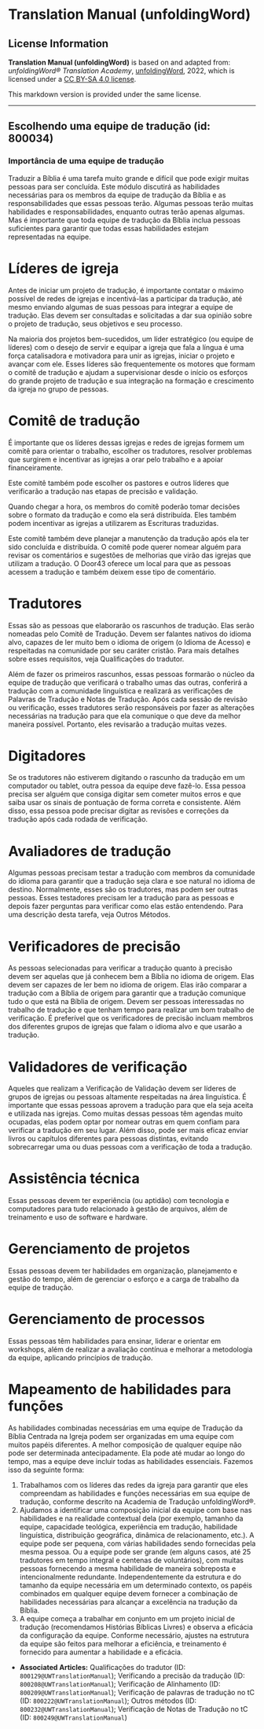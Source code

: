 # Translation Manual (unfoldingWord)

## License Information

**Translation Manual (unfoldingWord)** is based on and adapted from: _unfoldingWord® Translation Academy_, [unfoldingWord](https://unfoldingword.org/utw), 2022, which is licensed under a [CC BY-SA 4.0 license](https://creativecommons.org/licenses/by-sa/4.0/legalcode.en).

This markdown version is provided under the same license.



--------------------------------

## Escolhendo uma equipe de tradução (id: 800034)

### Importância de uma equipe de tradução

Traduzir a Bíblia é uma tarefa muito grande e difícil que pode exigir muitas pessoas para ser concluída. Este módulo discutirá as habilidades necessárias para os membros da equipe de tradução da Bíblia e as responsabilidades que essas pessoas terão. Algumas pessoas terão muitas habilidades e responsabilidades, enquanto outras terão apenas algumas. Mas é importante que toda equipe de tradução da Bíblia inclua pessoas suficientes para garantir que todas essas habilidades estejam representadas na equipe.

Líderes de igreja
=================

Antes de iniciar um projeto de tradução, é importante contatar o máximo possível de redes de igrejas e incentivá\-las a participar da tradução, até mesmo enviando algumas de suas pessoas para integrar a equipe de tradução. Elas devem ser consultadas e solicitadas a dar sua opinião sobre o projeto de tradução, seus objetivos e seu processo.

Na maioria dos projetos bem\-sucedidos, um líder estratégico (ou equipe de líderes) com o desejo de servir e equipar a igreja que fala a língua é uma força catalisadora e motivadora para unir as igrejas, iniciar o projeto e avançar com ele. Esses líderes são frequentemente os motores que formam o comitê de tradução e ajudam a supervisionar desde o início os esforços do grande projeto de tradução e sua integração na formação e crescimento da igreja no grupo de pessoas.

Comitê de tradução
==================

É importante que os líderes dessas igrejas e redes de igrejas formem um comitê para orientar o trabalho, escolher os tradutores, resolver problemas que surgirem e incentivar as igrejas a orar pelo trabalho e a apoiar financeiramente.

Este comitê também pode escolher os pastores e outros líderes que verificarão a tradução nas etapas de precisão e validação.

Quando chegar a hora, os membros do comitê poderão tomar decisões sobre o formato da tradução e como ela será distribuída. Eles também podem incentivar as igrejas a utilizarem as Escrituras traduzidas.

Este comitê também deve planejar a manutenção da tradução após ela ter sido concluída e distribuída. O comitê pode querer nomear alguém para revisar os comentários e sugestões de melhorias que virão das igrejas que utilizam a tradução. O Door43 oferece um local para que as pessoas acessem a tradução e também deixem esse tipo de comentário.

Tradutores
==========

Essas são as pessoas que elaborarão os rascunhos de tradução. Elas serão nomeadas pelo Comitê de Tradução. Devem ser falantes nativos do idioma alvo, capazes de ler muito bem o idioma de origem (o Idioma de Acesso) e respeitadas na comunidade por seu caráter cristão. Para mais detalhes sobre esses requisitos, veja Qualificações do tradutor.

Além de fazer os primeiros rascunhos, essas pessoas formarão o núcleo da equipe de tradução que verificará o trabalho umas das outras, conferirá a tradução com a comunidade linguística e realizará as verificações de Palavras de Tradução e Notas de Tradução. Após cada sessão de revisão ou verificação, esses tradutores serão responsáveis por fazer as alterações necessárias na tradução para que ela comunique o que deve da melhor maneira possível. Portanto, eles revisarão a tradução muitas vezes.

Digitadores
===========

Se os tradutores não estiverem digitando o rascunho da tradução em um computador ou tablet, outra pessoa da equipe deve fazê\-lo. Essa pessoa precisa ser alguém que consiga digitar sem cometer muitos erros e que saiba usar os sinais de pontuação de forma correta e consistente. Além disso, essa pessoa pode precisar digitar as revisões e correções da tradução após cada rodada de verificação.

Avaliadores de tradução
=======================

Algumas pessoas precisam testar a tradução com membros da comunidade do idioma para garantir que a tradução seja clara e soe natural no idioma de destino. Normalmente, esses são os tradutores, mas podem ser outras pessoas. Esses testadores precisam ler a tradução para as pessoas e depois fazer perguntas para verificar como elas estão entendendo. Para uma descrição desta tarefa, veja Outros Métodos.

Verificadores de precisão
=========================

As pessoas selecionadas para verificar a tradução quanto à precisão devem ser aquelas que já conhecem bem a Bíblia no idioma de origem. Elas devem ser capazes de ler bem no idioma de origem. Elas irão comparar a tradução com a Bíblia de origem para garantir que a tradução comunique tudo o que está na Bíblia de origem. Devem ser pessoas interessadas no trabalho de tradução e que tenham tempo para realizar um bom trabalho de verificação. É preferível que os verificadores de precisão incluam membros dos diferentes grupos de igrejas que falam o idioma alvo e que usarão a tradução.

Validadores de verificação
==========================

Aqueles que realizam a Verificação de Validação devem ser líderes de grupos de igrejas ou pessoas altamente respeitadas na área linguística. É importante que essas pessoas aprovem a tradução para que ela seja aceita e utilizada nas igrejas. Como muitas dessas pessoas têm agendas muito ocupadas, elas podem optar por nomear outras em quem confiam para verificar a tradução em seu lugar. Além disso, pode ser mais eficaz enviar livros ou capítulos diferentes para pessoas distintas, evitando sobrecarregar uma ou duas pessoas com a verificação de toda a tradução.

Assistência técnica
===================

Essas pessoas devem ter experiência (ou aptidão) com tecnologia e computadores para tudo relacionado à gestão de arquivos, além de treinamento e uso de software e hardware.

Gerenciamento de projetos
=========================

Essas pessoas devem ter habilidades em organização, planejamento e gestão do tempo, além de gerenciar o esforço e a carga de trabalho da equipe de tradução.

Gerenciamento de processos
==========================

Essas pessoas têm habilidades para ensinar, liderar e orientar em workshops, além de realizar a avaliação contínua e melhorar a metodologia da equipe, aplicando princípios de tradução.

Mapeamento de habilidades para funções
======================================

As habilidades combinadas necessárias em uma equipe de Tradução da Bíblia Centrada na Igreja podem ser organizadas em uma equipe com muitos papéis diferentes. A melhor composição de qualquer equipe não pode ser determinada antecipadamente. Ela pode até mudar ao longo do tempo, mas a equipe deve incluir todas as habilidades essenciais. Fazemos isso da seguinte forma:

1. Trabalhamos com os líderes das redes da igreja para garantir que eles compreendam as habilidades e funções necessárias em sua equipe de tradução, conforme descrito na Academia de Tradução unfoldingWord®.
2. Ajudamos a identificar uma composição inicial da equipe com base nas habilidades e na realidade contextual dela (por exemplo, tamanho da equipe, capacidade teológica, experiência em tradução, habilidade linguística, distribuição geográfica, dinâmica de relacionamento, etc.). A equipe pode ser pequena, com várias habilidades sendo fornecidas pela mesma pessoa. Ou a equipe pode ser grande (em alguns casos, até 25 tradutores em tempo integral e centenas de voluntários), com muitas pessoas fornecendo a mesma habilidade de maneira sobreposta e intencionalmente redundante. Independentemente da estrutura e do tamanho da equipe necessária em um determinado contexto, os papéis combinados em qualquer equipe devem fornecer a combinação de habilidades necessárias para alcançar a excelência na tradução da Bíblia.
3. A equipe começa a trabalhar em conjunto em um projeto inicial de tradução (recomendamos Histórias Bíblicas Livres) e observa a eficácia da configuração da equipe. Conforme necessário, ajustes na estrutura da equipe são feitos para melhorar a eficiência, e treinamento é fornecido para aumentar a habilidade e a eficácia.

* **Associated Articles:** Qualificações do tradutor (ID: `800129@UWTranslationManual`); Verificando a precisão da tradução (ID: `800208@UWTranslationManual`); Verificação de Alinhamento (ID: `800209@UWTranslationManual`); Verificação de palavras de tradução no tC (ID: `800222@UWTranslationManual`); Outros métodos (ID: `800232@UWTranslationManual`); Verificação de Notas de Tradução no tC (ID: `800249@UWTranslationManual`)

